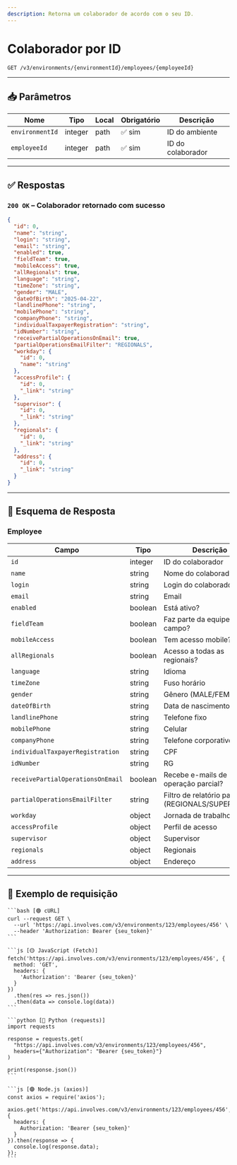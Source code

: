 ```yaml
---
description: Retorna um colaborador de acordo com o seu ID.
---
```


# Colaborador por ID

`GET /v3/environments/{environmentId}/employees/{employeeId}`

***

## 📥 Parâmetros

| Nome            | Tipo    | Local | Obrigatório | Descrição         |
| --------------- | ------- | ----- | ----------- | ----------------- |
| `environmentId` | integer | path  | ✅ sim       | ID do ambiente    |
| `employeeId`    | integer | path  | ✅ sim       | ID do colaborador |

***

## ✅ Respostas

### `200 OK` – Colaborador retornado com sucesso

```json
{
  "id": 0,
  "name": "string",
  "login": "string",
  "email": "string",
  "enabled": true,
  "fieldTeam": true,
  "mobileAccess": true,
  "allRegionals": true,
  "language": "string",
  "timeZone": "string",
  "gender": "MALE",
  "dateOfBirth": "2025-04-22",
  "landlinePhone": "string",
  "mobilePhone": "string",
  "companyPhone": "string",
  "individualTaxpayerRegistration": "string",
  "idNumber": "string",
  "receivePartialOperationsOnEmail": true,
  "partialOperationsEmailFilter": "REGIONALS",
  "workday": {
    "id": 0,
    "name": "string"
  },
  "accessProfile": {
    "id": 0,
    "_link": "string"
  },
  "supervisor": {
    "id": 0,
    "_link": "string"
  },
  "regionals": {
    "id": 0,
    "_link": "string"
  },
  "address": {
    "id": 0,
    "_link": "string"
  }
}
```

***

## 🧬 Esquema de Resposta

### Employee

| Campo                             | Tipo    | Descrição                                          |
| --------------------------------- | ------- | -------------------------------------------------- |
| `id`                              | integer | ID do colaborador                                  |
| `name`                            | string  | Nome do colaborador                                |
| `login`                           | string  | Login do colaborador                               |
| `email`                           | string  | Email                                              |
| `enabled`                         | boolean | Está ativo?                                        |
| `fieldTeam`                       | boolean | Faz parte da equipe de campo?                      |
| `mobileAccess`                    | boolean | Tem acesso mobile?                                 |
| `allRegionals`                    | boolean | Acesso a todas as regionais?                       |
| `language`                        | string  | Idioma                                             |
| `timeZone`                        | string  | Fuso horário                                       |
| `gender`                          | string  | Gênero (MALE/FEMALE)                               |
| `dateOfBirth`                     | string  | Data de nascimento                                 |
| `landlinePhone`                   | string  | Telefone fixo                                      |
| `mobilePhone`                     | string  | Celular                                            |
| `companyPhone`                    | string  | Telefone corporativo                               |
| `individualTaxpayerRegistration`  | string  | CPF                                                |
| `idNumber`                        | string  | RG                                                 |
| `receivePartialOperationsOnEmail` | boolean | Recebe e-mails de operação parcial?                |
| `partialOperationsEmailFilter`    | string  | Filtro de relatório parcial (REGIONALS/SUPERVISOR) |
| `workday`                         | object  | Jornada de trabalho                                |
| `accessProfile`                   | object  | Perfil de acesso                                   |
| `supervisor`                      | object  | Supervisor                                         |
| `regionals`                       | object  | Regionais                                          |
| `address`                         | object  | Endereço                                           |

***

## 📘 Exemplo de requisição

````tabs
```bash [🟢 cURL]
curl --request GET \
  --url 'https://api.involves.com/v3/environments/123/employees/456' \
  --header 'Authorization: Bearer {seu_token}'
```

```js [🟡 JavaScript (Fetch)]
fetch('https://api.involves.com/v3/environments/123/employees/456', {
  method: 'GET',
  headers: {
    'Authorization': 'Bearer {seu_token}'
  }
})
  .then(res => res.json())
  .then(data => console.log(data))
```

```python [🔵 Python (requests)]
import requests

response = requests.get(
  "https://api.involves.com/v3/environments/123/employees/456",
  headers={"Authorization": "Bearer {seu_token}"}
)

print(response.json())
```

```js [🟣 Node.js (axios)]
const axios = require('axios');

axios.get('https://api.involves.com/v3/environments/123/employees/456', {
  headers: {
    Authorization: 'Bearer {seu_token}'
  }
}).then(response => {
  console.log(response.data);
});
```
````
